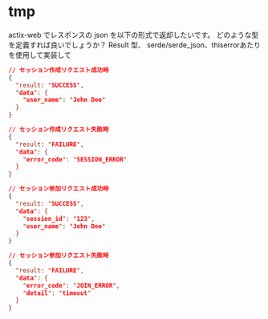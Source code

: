 # tmp

actix-web でレスポンスの json を以下の形式で返却したいです。
どのような型を定義すれば良いでしょうか？
Result 型、 serde/serde_json、thiserrorあたりを使用して実装して

```json
// セッション作成リクエスト成功時
{
  "result: "SUCCESS",
  "data": {
    "user_name": "John Doe"
  }
}
```

```json
// セッション作成リクエスト失敗時
{
  "result: "FAILURE",
  "data": {
    "error_code": "SESSION_ERROR"
  }
}
```

```json
// セッション参加リクエスト成功時
{
  "result: "SUCCESS",
  "data": {
    "session_id": "123",
    "user_name": "John Doe"
  }
}
```

```json
// セッション参加リクエスト失敗時
{
  "result: "FAILURE",
  "data": {
    "error_code": "JOIN_ERROR",
    "detail": "timeout"
  }
}
```
